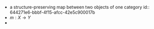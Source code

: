 - a structure-preserving map between two objects of one category
  id:: 644271e6-bbbf-4f15-afcc-42e5c900017b
- $m: X \to Y$
-